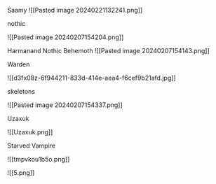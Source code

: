 Saamy
![[Pasted image 20240221132241.png]]

nothic

![[Pasted image 20240207154204.png]]


Harmanand Nothic Behemoth
![[Pasted image 20240207154143.png]]



Warden

![[d3fx08z-6f944211-833d-414e-aea4-f6cef9b21afd.jpg]]

skeletons

![[Pasted image 20240207154337.png]]



Uzaxuk

![[Uzaxuk.png]]


Starved Vampire

![[tmpvkou1b5o.png]]

![[5.png]]